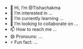 - 👋 Hi, I’m @Tishachakma
- 👀 I’m interested in ...
- 🌱 I’m currently learning ...
- 💞️ I’m looking to collaborate on ...
- 📫 How to reach me ...
- 😄 Pronouns: ...
- ⚡ Fun fact: ...

<!---
Tishachakma/Tishachakma is a ✨ special ✨ repository because its `README.md` (this file) appears on your GitHub profile.
You can click the Preview link to take a look at your changes.
--->
